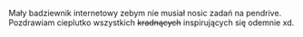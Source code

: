 Mały badziewnik internetowy zebym nie musiał nosic zadań na pendrive.
Pozdrawiam cieplutko wszystkich ~~kradnących~~ inspirujących się odemnie xd.